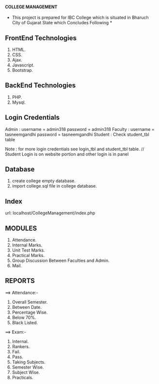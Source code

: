 #### COLLEGE MANAGEMENT ####
* This project is prepared for IBC College which is situated in Bharuch City of Gujarat State which Concludes Following *
## FrontEnd Technologies ##
1. HTML.
2. CSS.
3. Ajax.
4. Javascript.
5. Bootstrap.

## BackEnd Technologies ##
1. PHP.
2. Mysql.

## Login Credentials ##
  Admin : username = admin318
          password = admin318
  Faculty : username = tasneemgandhi
            password = tasneemgandhi
  Student : Check student_tbl table 
  
  Note : for more login credentials see login_tbl and student_tbl table. // Student Login is on website portion and other login is in            panel

## Database ##
1. create college empty database.
2. import college.sql file in college database.

## Index ##
url: localhost/CollegeManagement/index.php

## MODULES ##
1. Attendance.
2. Internal Marks.
3. Unit Test Marks.
4. Practical Marks.
5. Group Discussion Between Faculties and Admin.
6. Mail.

## REPORTS ## 
  ==> Attendance:-
  1. Overall Semester.
  2. Between Date.
  3. Percentage Wise.
  4. Below 70%.
  5. Black Listed.
  
  ==> Exam:-
  1. Internal.
  2. Rankers.
  3. Fail.
  4. Pass.
  5. Taking Subjects.
  6. Semester Wise.
  7. Subject Wise.
  8. Practicals.

